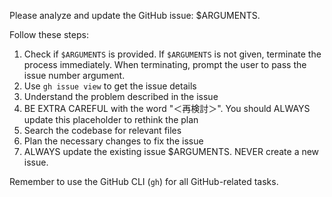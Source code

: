 Please analyze and update the GitHub issue: $ARGUMENTS.

Follow these steps:

1.  Check if `$ARGUMENTS` is provided. If `$ARGUMENTS` is not given, terminate the process immediately. When terminating, prompt the user to pass the issue number argument.
2.  Use `gh issue view` to get the issue details
3.  Understand the problem described in the issue
4.  BE EXTRA CAREFUL with the word "＜再検討＞". You should ALWAYS update this placeholder to rethink the plan
5.  Search the codebase for relevant files
6.  Plan the necessary changes to fix the issue
7.  ALWAYS update the existing issue $ARGUMENTS. NEVER create a new issue.

Remember to use the GitHub CLI (`gh`) for all GitHub-related tasks.
